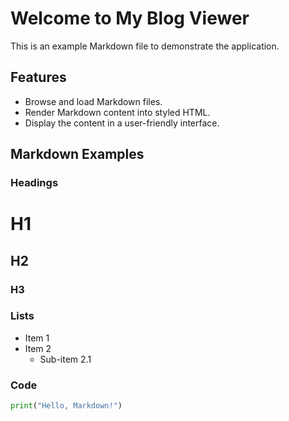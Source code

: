 # Welcome to My Blog Viewer

This is an example Markdown file to demonstrate the application.

## Features
- Browse and load Markdown files.
- Render Markdown content into styled HTML.
- Display the content in a user-friendly interface.

## Markdown Examples
### Headings
# H1
## H2
### H3

### Lists
- Item 1
- Item 2
  - Sub-item 2.1

### Code
```python
print("Hello, Markdown!")
